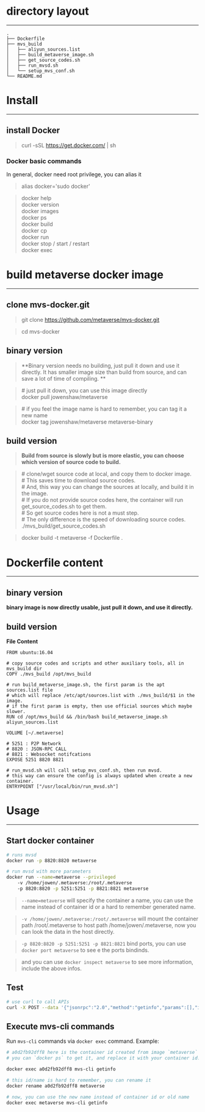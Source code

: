 # directory layout
***

```tree
.
├── Dockerfile
├── mvs_build
│   ├── aliyun_sources.list
│   ├── build_metaverse_image.sh
│   ├── get_source_codes.sh
│   ├── run_mvsd.sh
│   └── setup_mvs_conf.sh
└── README.md
```

# Install 
***

## install Docker
> curl -sSL https://get.docker.com/ | sh

### Docker basic commands
In general, docker need root privilege, you can alias it  
> alias docker='sudo docker'

> docker help  
> docker version  
> docker images  
> docker ps  
> docker build  
> docker cp  
> docker run  
> docker stop / start / restart  
> docker exec

# build metaverse docker image
***

## clone mvs-docker.git

> git clone https://github.com/metaverse/mvs-docker.git

> cd mvs-docker

## binary version

> **Binary version needs no building, just pull it down and use it directly. It has smaller image size than build from source, and can save a lot of time of compiling. **

> \# just pull it down, you can use this image directly  
> docker pull jowenshaw/metaverse

> \# if you feel the image name is hard to remember, you can tag it a new name  
> docker tag jowenshaw/metaverse metaverse-binary

## build version

> **Build from source is slowly but is more elastic, you can choose which version of source code to build.**

> \# clone/wget source code at local, and copy them to docker image.  
> \# This saves time to download source codes.  
> \# And, this way you can change the sources at locally, and build it in the image.  
> \# If you do not provide source codes here, the container will run get_source_codes.sh to get them.  
> \# So get source codes here is not a must step.  
> \# The only difference is the speed of downloading source codes.  
> ./mvs_build/get_source_codes.sh

> docker build -t metaverse -f Dockerfile .


# Dockerfile content
***

## binary version

**binary image is now directly usable, just pull it down, and use it directly.**

## build version

**File Content**
```file
FROM ubuntu:16.04

# copy source codes and scripts and other auxiliary tools, all in mvs_build dir
COPY ./mvs_build /opt/mvs_build

# run build_metaverse_image.sh, the first param is the apt sources.list file
# which will replace /etc/apt/sources.list with ./mvs_build/$1 in the image.
# if the first param is empty, then use official sources which maybe slower.
RUN cd /opt/mvs_build && /bin/bash build_metaverse_image.sh aliyun_sources.list

VOLUME [~/.metaverse]

# 5251 : P2P Network
# 8820 : JSON-RPC CALL
# 8821 : Websocket notifcations
EXPOSE 5251 8820 8821

# run_mvsd.sh will call setup_mvs_conf.sh, then run mvsd.
# this way can ensure the config is always updated when create a new container.
ENTRYPOINT ["/usr/local/bin/run_mvsd.sh"]
```


# Usage
***

## Start docker container
```bash
# runs mvsd
docker run -p 8820:8820 metaverse
```

```bash
# run mvsd with more parameters
docker run --name=metaverse --privileged
    -v /home/jowen/.metaverse:/root/.metaverse
    -p 8820:8820 -p 5251:5251 -p 8821:8821 metaverse
```
> `--name=metaverse` will specify the container a name, you can use the name instead of container id or a hard to remember generated name.

> `-v /home/jowen/.metaverse:/root/.metaverse` will mount the container path /root/.metaverse to host path /home/jowen/.metaverse, now you can look the data in the host directly.

> `-p 8820:8820 -p 5251:5251 -p 8821:8821` bind ports, you can use `docker port metaverse` to see e the ports bindinds.

> and you can use `docker inspect metaverse` to see more information, include the above infos.


## Test
```bash
# use curl to call APIs
curl -X POST --data '{"jsonrpc":"2.0","method":"getinfo","params":[],"id":25}' http://127.0.0.1:8820/rpc/v2
```

## Execute mvs-cli commands
Run `mvs-cli` commands via `docker exec` command. Example:
```bash
# a0d2fb92dff8 here is the container id created from image `metaverse`
# you can `docker ps` to get it, and replace it with your container id.

docker exec a0d2fb92dff8 mvs-cli getinfo

# this id/name is hard to remember, you can rename it
docker rename a0d2fb92dff8 metaverse

# now, you can use the new name instead of container id or old name
docker exec metaverse mvs-cli getinfo
```


